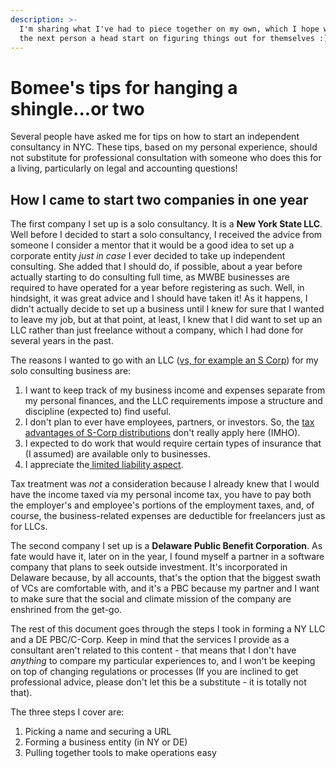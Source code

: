 ```yaml
---
description: >-
  I'm sharing what I've had to piece together on my own, which I hope will give
  the next person a head start on figuring things out for themselves :)
---
```


# Bomee's tips for hanging a shingle...or two

Several people have asked me for tips on how to start an independent consultancy in NYC. These tips, based on my personal experience, should not substitute for professional consultation with someone who does this for a living, particularly on legal and accounting questions!

## How I came to start two companies in one year

The first company I set up is a solo consultancy. It is a **New York State LLC**. Well before I decided to start a solo consultancy, I received the advice from someone I consider a mentor that it would be a good idea to set up a corporate entity _just in case_ I ever decided to take up independent consulting. She added that I should do, if possible, about a year before actually starting to do consulting full time, as MWBE businesses are required to have operated for a year before registering as such. Well, in hindsight, it was great advice and I should have taken it! As it happens, I didn't actually decide to set up a business until I knew for sure that I wanted to leave my job, but at that point, at least, I knew that I did want to set up an LLC rather than just freelance without a company, which I had done for several years in the past.

The reasons I wanted to go with an LLC ([vs, for example an S Corp](https://www.investopedia.com/articles/personal-finance/011216/s-corp-vs-llc-which-should-i-choose.asp)) for my solo consulting business are:

1. I want to keep track of my business income and expenses separate from my personal finances, and the LLC requirements impose a structure and discipline (expected to) find useful.
2. I don't plan to ever have employees, partners, or investors. So, the [tax advantages of S-Corp distributions](https://www.nerdwallet.com/article/small-business/how-to-pay-yourself-as-an-s-corp) don't really apply here (IMHO).
3. I expected to do work that would require certain types of insurance that (I assumed) are available only to businesses.
4. I appreciate the[ limited liability aspect](https://quickbooks.intuit.com/r/freelancer/llc-for-freelancer/).

Tax treatment was _not_ a consideration because I already knew that I would have the income taxed via my personal income tax, you have to pay both the employer's and employee's portions of the employment taxes, and, of course, the business-related expenses are deductible for freelancers just as for LLCs.

The second company I set up is a **Delaware Public Benefit Corporation**. As fate would have it, later on in the year, I found myself a partner in a software company that plans to seek outside investment. It's incorporated in Delaware because, by all accounts, that's the option that the biggest swath of VCs are comfortable with, and it's a PBC because my partner and I want to make sure that the social and climate mission of the company are enshrined from the get-go.

The rest of this document goes through the steps I took in  forming a NY LLC and a DE PBC/C-Corp. Keep in mind that the services I provide as a consultant aren't related to this content - that means that I don't have _anything_ to compare my particular experiences to, and I won't be keeping on top of changing regulations or processes (If you are inclined to get professional advice, please don't let this be a substitute - it is totally not that).

The three steps I cover are:

1. Picking a name and securing a URL
2. Forming a business entity (in NY or DE)
3. Pulling together tools to make operations easy
